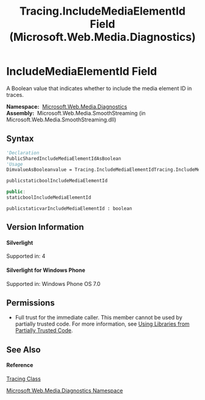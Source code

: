 ﻿---
title: Tracing.IncludeMediaElementId Field (Microsoft.Web.Media.Diagnostics)
TOCTitle: IncludeMediaElementId Field
ms:assetid: F:Microsoft.Web.Media.Diagnostics.Tracing.IncludeMediaElementId
ms:mtpsurl: https://msdn.microsoft.com/en-us/library/microsoft.web.media.diagnostics.tracing.includemediaelementid(v=VS.90)
ms:contentKeyID: 23961103
ms.date: 05/02/2012
mtps_version: v=VS.90
f1_keywords:
- Microsoft.Web.Media.Diagnostics.Tracing.IncludeMediaElementId
dev_langs:
- CSharp
- JScript
- VB
- c++
api_location:
- Microsoft.Web.Media.SmoothStreaming.dll
api_name:
- Microsoft.Web.Media.Diagnostics.Tracing.IncludeMediaElementId
api_type:
- Managed
topic_type:
- apiref
- kbSyntax
product_family_name: VS
ROBOTS: INDEX,FOLLOW
---

# IncludeMediaElementId Field

A Boolean value that indicates whether to include the media element ID in traces.

**Namespace:**  [Microsoft.Web.Media.Diagnostics](microsoft-web-media-diagnostics-namespace_1.md)  
**Assembly:**  Microsoft.Web.Media.SmoothStreaming (in Microsoft.Web.Media.SmoothStreaming.dll)

## Syntax

``` vb
'Declaration
PublicSharedIncludeMediaElementIdAsBoolean
'Usage
DimvalueAsBooleanvalue = Tracing.IncludeMediaElementIdTracing.IncludeMediaElementId = value
```

``` csharp
publicstaticboolIncludeMediaElementId
```

``` c++
public:
staticboolIncludeMediaElementId
```

``` jscript
publicstaticvarIncludeMediaElementId : boolean
```

## Version Information

#### Silverlight

Supported in: 4  

#### Silverlight for Windows Phone

Supported in: Windows Phone OS 7.0  

## Permissions

  - Full trust for the immediate caller. This member cannot be used by partially trusted code. For more information, see [Using Libraries from Partially Trusted Code](https://msdn.microsoft.com/en-us/library/8skskf63\(v=vs.90\)).

## See Also

#### Reference

[Tracing Class](tracing-class-microsoft-web-media-diagnostics_1.md)

[Microsoft.Web.Media.Diagnostics Namespace](microsoft-web-media-diagnostics-namespace_1.md)

